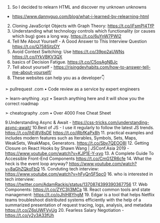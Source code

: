 1. So I decided to relearn HTML and discover my unknown unknowns
- https://www.dannyguo.com/blog/what-i-learned-by-relearning-html
2. Cloning JavaScript Objects with Graph Theory: https://t.co/iFsmPI4TfP
3. Understanding what technology controls which functionality (or causes which bug) goes a long way. https://t.co/6uYnW7PWl2
4. Tell Me About Yourself - A Good Answer to This Interview Question https://t.co/Q758SitzDY
5. Avoid Context Switching: Use https://t.co/39pp2aUWNs https://t.co/IYkVBKV3QX
6. basics of Decision Fatigue. https://t.co/C5osAgNBJc
7. Tell about yourself - https://risingdevhabits.com/how-to-answer-tell-me-about-yourself/
8. These websites can help you as a developer👇

➣ pullrequest .com
• Code review as a service by expert engineers

➣ learn-anything .xyz
• Search anything here and it will show you the correct roadmap

➣ cheatography .com
• Over 4000 Free Cheat Sheet

9.Understanding Async & Await - https://css-tricks.com/understanding-async-await/
10.Best of JS - I use it regularly to follow the latest JS trends. https://t.co/lhEj8V8sDE https://t.co/iRbfKaPx8h
11. practical examples and includes modern features such as Iterables, Symbols, Sets, Maps, WeakSets, WeakMaps, Generators. https://t.co/Sbv7QEOO8I 
12. Getting Closure on React Hooks by Shawn Wang | JSConf.Asia 2019 - https://www.youtube.com/watch?v=KJP1E-Y-xyo
13. A Complete Guide To Accessible Front-End Components https://t.co/CmG1ZR6cfe
14. What the heck is the event loop anyway? https://www.youtube.com/watch?v=8aGhZQkoFbQ
15. Conduting tech interview: https://www.youtube.com/watch?v=hFyQn5F5pc0
16. who is interested in tech interview: https://twitter.com/AdamRackis/status/1370874399390367756
17. Web Components: https://t.co/ZYC3lj3MCa
18. React common tools and state management: https://t.co/oJhlH8YhgM
19. Edgar is a tool that helps Netflix teams troubleshoot distributed systems efficiently with the help of a summarized presentation of request tracing, logs, analysis, and metadata https://t.co/Z6sUWFVyUg
20. Fearless Salary Negotiation - https://t.co/y2y3A33fUh
